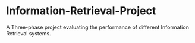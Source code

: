 # Information-Retrieval-Project

A Three-phase project evaluating the performance of different Information Retrieval systems.
